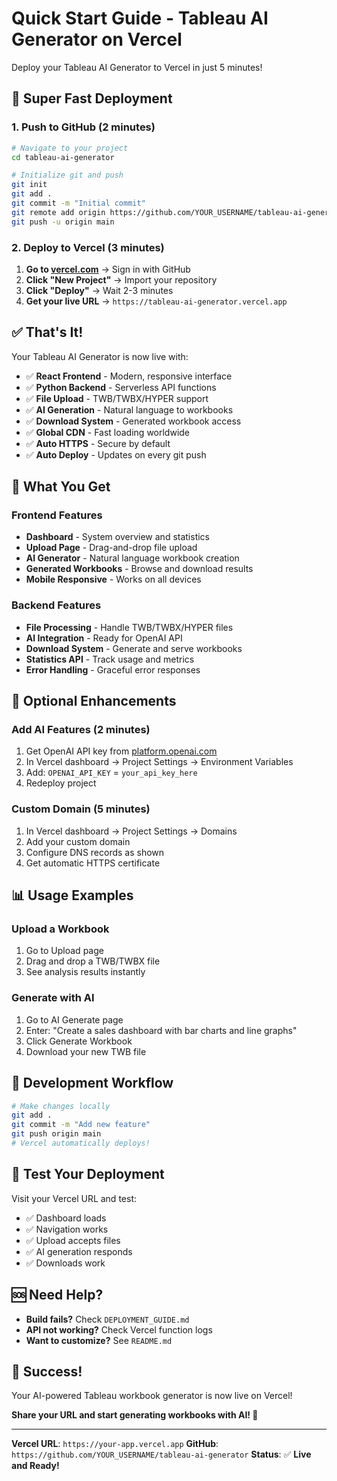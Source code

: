 # Quick Start Guide - Tableau AI Generator on Vercel

Deploy your Tableau AI Generator to Vercel in just 5 minutes!

## 🚀 Super Fast Deployment

### 1. Push to GitHub (2 minutes)

```bash
# Navigate to your project
cd tableau-ai-generator

# Initialize git and push
git init
git add .
git commit -m "Initial commit"
git remote add origin https://github.com/YOUR_USERNAME/tableau-ai-generator.git
git push -u origin main
```

### 2. Deploy to Vercel (3 minutes)

1. **Go to [vercel.com](https://vercel.com)** → Sign in with GitHub
2. **Click "New Project"** → Import your repository
3. **Click "Deploy"** → Wait 2-3 minutes
4. **Get your live URL** → `https://tableau-ai-generator.vercel.app`

## ✅ That's It!

Your Tableau AI Generator is now live with:

- ✅ **React Frontend** - Modern, responsive interface
- ✅ **Python Backend** - Serverless API functions
- ✅ **File Upload** - TWB/TWBX/HYPER support
- ✅ **AI Generation** - Natural language to workbooks
- ✅ **Download System** - Generated workbook access
- ✅ **Global CDN** - Fast loading worldwide
- ✅ **Auto HTTPS** - Secure by default
- ✅ **Auto Deploy** - Updates on every git push

## 🎯 What You Get

### Frontend Features
- **Dashboard** - System overview and statistics
- **Upload Page** - Drag-and-drop file upload
- **AI Generator** - Natural language workbook creation
- **Generated Workbooks** - Browse and download results
- **Mobile Responsive** - Works on all devices

### Backend Features
- **File Processing** - Handle TWB/TWBX/HYPER files
- **AI Integration** - Ready for OpenAI API
- **Download System** - Generate and serve workbooks
- **Statistics API** - Track usage and metrics
- **Error Handling** - Graceful error responses

## 🔧 Optional Enhancements

### Add AI Features (2 minutes)
1. Get OpenAI API key from [platform.openai.com](https://platform.openai.com)
2. In Vercel dashboard → Project Settings → Environment Variables
3. Add: `OPENAI_API_KEY` = `your_api_key_here`
4. Redeploy project

### Custom Domain (5 minutes)
1. In Vercel dashboard → Project Settings → Domains
2. Add your custom domain
3. Configure DNS records as shown
4. Get automatic HTTPS certificate

## 📊 Usage Examples

### Upload a Workbook
1. Go to Upload page
2. Drag and drop a TWB/TWBX file
3. See analysis results instantly

### Generate with AI
1. Go to AI Generate page
2. Enter: "Create a sales dashboard with bar charts and line graphs"
3. Click Generate Workbook
4. Download your new TWB file

## 🔄 Development Workflow

```bash
# Make changes locally
git add .
git commit -m "Add new feature"
git push origin main
# Vercel automatically deploys!
```

## 📱 Test Your Deployment

Visit your Vercel URL and test:
- ✅ Dashboard loads
- ✅ Navigation works
- ✅ Upload accepts files
- ✅ AI generation responds
- ✅ Downloads work

## 🆘 Need Help?

- **Build fails?** Check `DEPLOYMENT_GUIDE.md`
- **API not working?** Check Vercel function logs
- **Want to customize?** See `README.md`

## 🎉 Success!

Your AI-powered Tableau workbook generator is now live on Vercel!

**Share your URL and start generating workbooks with AI! 🚀**

---

**Vercel URL**: `https://your-app.vercel.app`
**GitHub**: `https://github.com/YOUR_USERNAME/tableau-ai-generator`
**Status**: ✅ **Live and Ready!**

